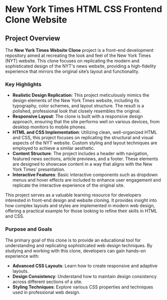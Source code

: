 # New York Times HTML CSS Frontend Clone Website

## Project Overview

The **New York Times Website Clone** project is a front-end development repository aimed at recreating the look and feel of the New York Times (NYT) website. This clone focuses on replicating the modern and sophisticated design of the NYT's news website, providing a high-fidelity experience that mirrors the original site’s layout and functionality.

### Key Highlights

- **Realistic Design Replication**: This project meticulously mimics the design elements of the New York Times website, including its typography, color schemes, and layout structure. The result is a polished, professional look that closely resembles the original.
- **Responsive Layout**: The clone is built with a responsive design approach, ensuring that the site performs well on various devices, from desktop monitors to mobile phones.
- **HTML and CSS Implementation**: Utilizing clean, well-organized HTML and CSS, this project focuses on replicating the structural and visual aspects of the NYT website. Custom styling and layout techniques are employed to achieve a similar aesthetic.
- **Content Structure**: The project includes a header with navigation, featured news sections, article previews, and a footer. These elements are designed to showcase content in a way that aligns with the New York Times’ presentation.
- **Interactive Features**: Basic interactive components such as dropdown menus and hover effects are included to enhance user engagement and replicate the interactive experience of the original site.

This project serves as a valuable learning resource for developers interested in front-end design and website cloning. It provides insight into how complex layouts and styles are implemented in modern web design, offering a practical example for those looking to refine their skills in HTML and CSS.

### Purpose and Goals

The primary goal of this clone is to provide an educational tool for understanding and replicating sophisticated web design techniques. By studying and working with this clone, developers can gain hands-on experience with:

- **Advanced CSS Layouts**: Learn how to create responsive and adaptive layouts.
- **Design Consistency**: Understand how to maintain design consistency across different sections of a site.
- **Styling Techniques**: Explore various CSS properties and techniques used in professional web design.
